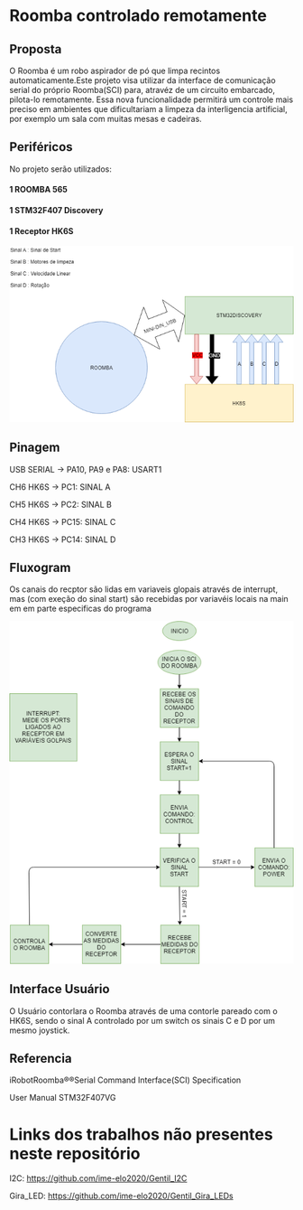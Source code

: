 # Roomba controlado remotamente 


## Proposta

  O Roomba é um robo aspirador de pó que limpa recintos automaticamente.Este projeto visa utilizar da interface de comunicação serial do
próprio Roomba(SCI) para, atravéz de um circuito embarcado, pilota-lo remotamente.
  Essa nova funcionalidade permitirá um controle mais preciso em ambientes que dificultariam a limpeza da interligencia artificial, por
exemplo um sala com muitas mesas e cadeiras.
## Periféricos

No projeto serão utilizados:

#### 1 ROOMBA 565
#### 1 STM32F407 Discovery
#### 1 Receptor HK6S

![Perifericos](PeriféricosRoomba.png)

## Pinagem

USB SERIAL -> PA10, PA9 e PA8: USART1 

CH6 HK6S -> PC1: SINAL A

CH5 HK6S -> PC2: SINAL B

CH4 HK6S -> PC15: SINAL C

CH3 HK6S -> PC14: SINAL D

## Fluxogram
  Os canais do recptor são lidas em variaveis glopais através de interrupt, mas (com exeção do sinal start) são recebidas por variavéis
locais na main em em parte especificas do programa

![Fluxograma](fluxograma.png)

## Interface Usuário
  O Usuário contorlara o Roomba através de uma contorle pareado com o HK6S, sendo o sinal A controlado por um switch os sinais C e D por um
mesmo joystick.

## Referencia
iRobotRoomba®®Serial Command Interface(SCI) Specification

User Manual STM32F407VG

# Links dos trabalhos não presentes neste repositório
I2C: https://github.com/ime-elo2020/Gentil_I2C

Gira_LED: https://github.com/ime-elo2020/Gentil_Gira_LEDs
